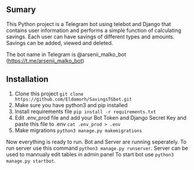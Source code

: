 ## Sumary

This Python project is a Telegram bot using telebot and Django that contains user information and performs a simple function of calculating savings.
Each user can have savings of different types and amounts. Savings can be added, viewed and deleted.

The bot name in Telegram is @arsenii_malko_bot (https://t.me/arsenii_malko_bot)

## Installation

1. Clone this project `git clone https://github.com/Eldamorh/SavingsTGbot.git`
2. Make sure you have python3 and pip installed
3. Install requirements file `pip install -r requirements.txt`
4. Edit .env_prod file and add your Bot Token and Django Secret Key and paste this file to .env `cat .env_prod > .env`
5. Make migrations `python3 manage.py makemigrations`

Now everything is ready to run. Bot and Server are running seperately. 
To run server use this command `python3 manage.py runserver`. Server can be used to mannualy edit tables in admin panel
To start bot use `python3 manage.py startbot`.

